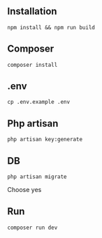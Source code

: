 ## Installation 

    npm install && npm run build

## Composer

    composer install

## .env 

    cp .env.example .env

## Php artisan

    php artisan key:generate

## DB

    php artisan migrate

Choose yes


## Run

    composer run dev